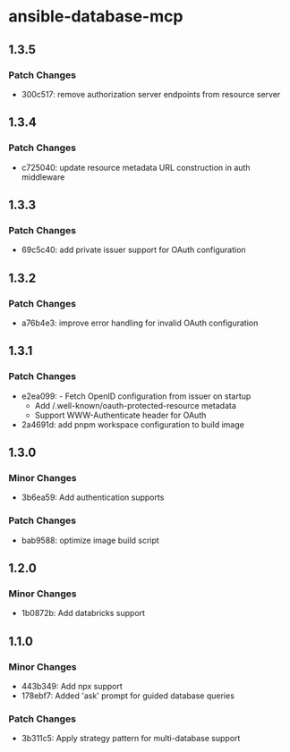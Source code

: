 # ansible-database-mcp

## 1.3.5

### Patch Changes

- 300c517: remove authorization server endpoints from resource server

## 1.3.4

### Patch Changes

- c725040: update resource metadata URL construction in auth middleware

## 1.3.3

### Patch Changes

- 69c5c40: add private issuer support for OAuth configuration

## 1.3.2

### Patch Changes

- a76b4e3: improve error handling for invalid OAuth configuration

## 1.3.1

### Patch Changes

- e2ea099: - Fetch OpenID configuration from issuer on startup
  - Add /.well-known/oauth-protected-resource metadata
  - Support WWW-Authenticate header for OAuth
- 2a4691d: add pnpm workspace configuration to build image

## 1.3.0

### Minor Changes

- 3b6ea59: Add authentication supports

### Patch Changes

- bab9588: optimize image build script

## 1.2.0

### Minor Changes

- 1b0872b: Add databricks support

## 1.1.0

### Minor Changes

- 443b349: Add npx support
- 178ebf7: Added 'ask' prompt for guided database queries

### Patch Changes

- 3b311c5: Apply strategy pattern for multi-database support
